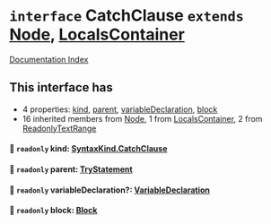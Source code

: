 # `interface` CatchClause `extends` [Node](../interface.Node/README.md), [LocalsContainer](../interface.LocalsContainer/README.md)

[Documentation Index](../README.md)

## This interface has

- 4 properties:
[kind](#-readonly-kind-syntaxkindcatchclause),
[parent](#-readonly-parent-trystatement),
[variableDeclaration](#-readonly-variabledeclaration-variabledeclaration),
[block](#-readonly-block-block)
- 16 inherited members from [Node](../interface.Node/README.md), 1 from [LocalsContainer](../interface.LocalsContainer/README.md), 2 from [ReadonlyTextRange](../interface.ReadonlyTextRange/README.md)


#### 📄 `readonly` kind: [SyntaxKind.CatchClause](../enum.SyntaxKind/README.md#catchclause--299)



#### 📄 `readonly` parent: [TryStatement](../interface.TryStatement/README.md)



#### 📄 `readonly` variableDeclaration?: [VariableDeclaration](../interface.VariableDeclaration/README.md)



#### 📄 `readonly` block: [Block](../interface.Block/README.md)



